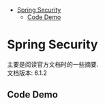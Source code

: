 - [Spring Security](#spring-security)
  - [Code Demo](#code-demo)

# Spring Security
主要是阅读官方文档时的一些摘要.  
文档版本: 6.1.2
## Code Demo
